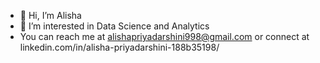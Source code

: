 - 👋 Hi, I’m Alisha
- 👀 I’m interested in Data Science and Analytics
- You can reach me at alishapriyadarshini998@gmail.com or connect at linkedin.com/in/alisha-priyadarshini-188b35198/
